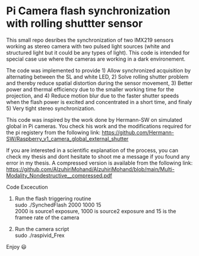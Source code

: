 # Pi Camera flash synchronization with rolling shuttter sensor
 This small repo desribes the synchronization of two IMX219 sensors working as stereo camera with two pulsed light sources (white and structured light but it could be any types of light). This code is intended for special case use where the cameras are working in a dark environement.
 
 The code was implemented to provide  1) Allow synchronized acquisition by alternating between the SL and white LED, 2) Solve rolling shutter problem and thereby reduce spatial distortion during the sensor movement, 3) Better power and thermal efficiency due to the smaller working time for the projection, and 4) Reduce motion blur due to the faster shutter speeds when the flash power is excited and concentrated in a short time, and finaly 5) Very tight stereo synchronization.
 
This code was inspired by the work done by Hermann-SW on simulated global in Pi cameras. You check his work and the modifications required for the pi registery  from the following link: https://github.com/Hermann-SW/Raspberry_v1_camera_global_external_shutter

If you are interested in a scientific explanation of the process, you can check my thesis and dont hesitate to shoot me a message if you found any error in my thesis. A compressed version is available from the following link: https://github.com/AlzuhiriMohand/AlzuhiriMohand/blob/main/Multi-Modality_Nondestructive__compressed.pdf

Code Excecution
 
1) Run the flash triggering routine\
	sudo ./SynchedFlash 2000 1000 15\
2000 is source1 exposure, 1000 is source2 exposure and 15 is the framee rate of the camera

2) Run the camera script\
sudo ./raspivid_Frex

Enjoy :smiley:




